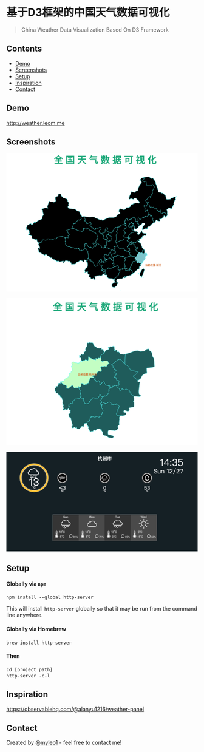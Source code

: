 # 基于D3框架的中国天气数据可视化
> China Weather Data Visualization Based On D3 Framework

## Contents
* [Demo](#Demo)
* [Screenshots](#screenshots)
* [Setup](#setup)
* [Inspiration](#inspiration)
* [Contact](#contact)

## Demo

http://weather.leom.me

## Screenshots
![Example screenshot](./img/demo1.png)

![Example screenshot](./img/demo2.png)

![Example screenshot](./img/demo3.png)

## Setup
#### Globally via `npm`

    npm install --global http-server

This will install `http-server` globally so that it may be run from the command line anywhere.

#### Globally via Homebrew

    brew install http-server

#### Then

    cd [project path]
    http-server -c-l

## Inspiration
https://observablehq.com/@alanyu1216/weather-panel

## Contact
Created by [@myleo1](https://github.com/myleo1) - feel free to contact me!